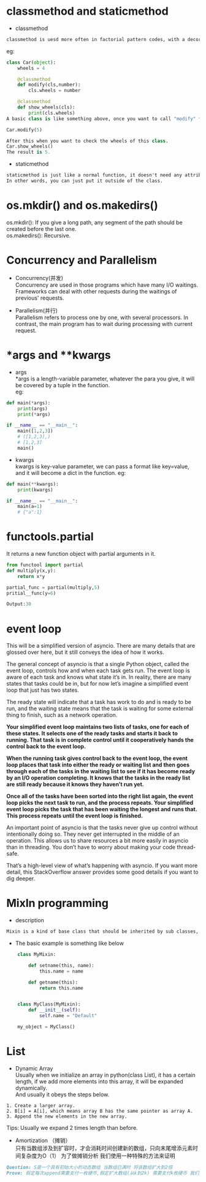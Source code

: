 # classmethod and staticmethod

+ classmethod
```markdown
classmethod is uesd more often in factorial pattern codes, with a decorator "@classmethod" above the function you defined you can call this function without creating an instance. The most important thing is that classmethod can modify the state of a class,  
```
eg:
```python
class Car(object):
    wheels = 4

    @classmethod
    def modify(cls,number):
        cls.wheels = number

    @classmethod
    def show_wheels(cls):
        print(cls.wheels)
A basic class is like something above, once you want to call "modify" function, you do like

Car.modify(5)

After this when you want to check the wheels of this class.
Car.show_wheels()
The result is 5.
```

+ staticmethod 
```markdown
staticmethod is just like a normal function, it doesn't need any attribute of the class or the instance.
In other words, you can just put it outside of the class.
```

# os.mkdir() and os.makedirs()
os.mkdir(): If you give a long path, any segment of the path should be created before the last one.   
os.makedirs(): Recursive.

# Concurrency and Parallelism
+ Concurrency(并发)  
Concurrency are used in those programs which have many I/O waitings. Frameworks can deal with other requests during the waitings of previous' requests.

+ Parallelism(并行)    
Parallelism refers to process one by one, with several processors. In contrast, the main program has to wait during processing with current request.

# *args and **kwargs
+ args  
*args is a length-variable parameter, whatever the para you give, it will be covered by a tuple in the function.   
eg:
```python
def main(*args):
    print(args)
    print(*args)

if __name__ == "__main__":
    main([1,2,3])
    # ([1,2,3],)
    # [1,2,3]
    main()
```

+ kwargs    
kwargs is key-value parameter, we can pass a format like key=value, and it will become a dict in the function. 
eg:  
```python
def main(**kwargs):
    print(kwargs)

if __name__ == "__main__":
    main(a=1)
    # {"a":1}
```


# functools.partial
It returns a new function object with partial arguments in it.
```python
from functool import partial
def multiply(x,y):
    return x*y

partial_func = partial(multiply,5)
pritial__func(y=6)    

Output:30
```

# event loop

This will be a simplified version of asyncio. There are many details that are glossed over here, but it still conveys the idea of how it works.

The general concept of asyncio is that a single Python object, called the event loop, controls how and when each task gets run. The event loop is aware of each task and knows what state it’s in. In reality, there are many states that tasks could be in, but for now let’s imagine a simplified event loop that just has two states.

The ready state will indicate that a task has work to do and is ready to be run, and the waiting state means that the task is waiting for some external thing to finish, such as a network operation.

**Your simplified event loop maintains two lists of tasks, one for each of these states. It selects one of the ready tasks and starts it back to running. That task is in complete control until it cooperatively hands the control back to the event loop.**

**When the running task gives control back to the event loop, the event loop places that task into either the ready or waiting list and then goes through each of the tasks in the waiting list to see if it has become ready by an I/O operation completing. It knows that the tasks in the ready list are still ready because it knows they haven’t run yet.**

**Once all of the tasks have been sorted into the right list again, the event loop picks the next task to run, and the process repeats. Your simplified event loop picks the task that has been waiting the longest and runs that. This process repeats until the event loop is finished.**

An important point of asyncio is that the tasks never give up control without intentionally doing so. They never get interrupted in the middle of an operation. This allows us to share resources a bit more easily in asyncio than in threading. You don’t have to worry about making your code thread-safe.

That’s a high-level view of what’s happening with asyncio. If you want more detail, this StackOverflow answer provides some good details if you want to dig deeper.


# MixIn programming

+ description  
```markdown
Mixin is a kind of base class that should be inherited by sub classes, which will provide some extra methods for instances but don't create a instance. 
```
+ The basic example is something like below
```python
    class MyMixin:

        def setname(this, name):
            this.name = name

        def getname(this):
            return this.name


    class MyClass(MyMixin):
        def __init__(self):
            self.name = "Default"

    my_object = MyClass()
```

# List
+ Dynamic Array   
Usually when we initialize an array in python(class List), it has a certain length, if we add more elements into this array, it will be expanded dynamically.  
And usually it obeys the steps below.
```mardown
1. Create a larger array.
2. B[i] = A[i], which means array B has the same pointer as array A.
3. Append the new elements in the new array.
```
Tips: Usually we expand 2 times length than before.

+ Amortization （摊销）  
只有当数组涉及到扩容时，才会消耗时间创建新的数组，只向末尾增添元素时间复杂度为O（1） 
为了做摊销分析 我们使用一种特殊的方法来证明
<!-- Only when we expand the array we need time to create,while the time complexity of append method is O(1).   
In order to calculate the time complexity of the dynamic changing. We use amortized analysis algorithem. -->
```markdown
Question: S是一个具有初始大小的动态数组 当数组已满时 将该数组扩大到2倍 
Prove: 假定每次append需要支付一枚硬币,假定扩大数组(从k到2k) 需要支付k枚硬币 我们对每一次增添操作索要3枚硬币.因此 对不需要扩大数组的append操作我们多付了2枚硬币.
```
